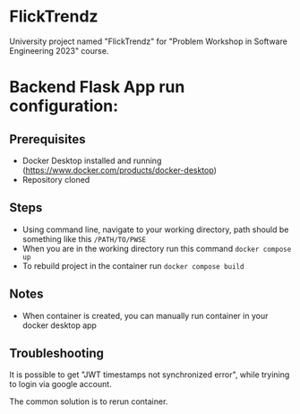 # FlickTrendz
University project named "FlickTrendz" for "Problem Workshop in Software Engineering 2023" course.

# Backend Flask App run configuration:

## Prerequisites
* Docker Desktop installed and running (https://www.docker.com/products/docker-desktop)
* Repository cloned

## Steps
* Using command line, navigate to your working directory, path should be something like this `/PATH/TO/PWSE`
* When you are in the working directory run this command `docker compose up`
* To rebuild project in the container run `docker compose build`

## Notes
* When container is created, you can manually run container in your docker desktop app

## Troubleshooting
It is possible to get "JWT timestamps not synchronized error", while tryining to login via google account.

The common solution is to rerun container.
